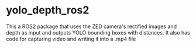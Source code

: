 # yolo_depth_ros2

This a ROS2 package that uses the ZED camera's rectified images and depth as input and outputs YOLO bounding boxes with distances. 
It also has code for capturing video and writing it into a .mp4 file

